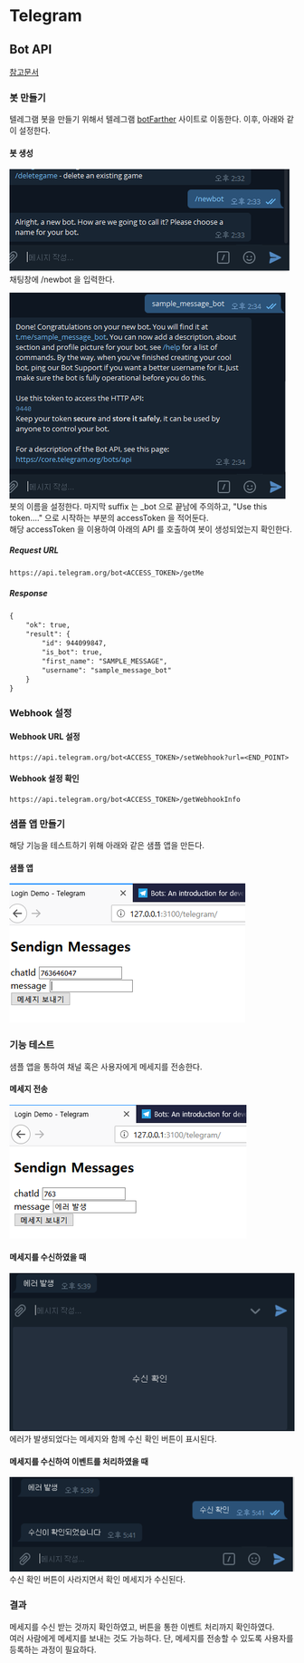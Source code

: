 # Telegram

## Bot API
[참고문서](https://core.telegram.org/bots)

### 봇 만들기
텔레그램 봇을 만들기 위해서 텔레그램 [botFarther](https://telegram.me/botfather) 사이트로 이동한다. 이후, 아래와 같이 설정한다.

#### 봇 생성
![telegram01.png](telegram01.png)  
채팅창에 /newbot 을 입력한다.

![telegram02.png](telegram02.png)  
봇의 이름을 설정한다. 마지막 suffix 는 _bot 으로 끝남에 주의하고, "Use this token...." 으로 시작하는 부분의 accessToken 을 적어둔다.  
해당 accessToken 을 이용하여 아래의 API 를 호출하여 봇이 생성되었는지 확인한다.
##### Request URL
```
https://api.telegram.org/bot<ACCESS_TOKEN>/getMe
```
##### Response
```
{
    "ok": true,
    "result": {
        "id": 944099847,
        "is_bot": true,
        "first_name": "SAMPLE_MESSAGE",
        "username": "sample_message_bot"
    }
}
```

### Webhook 설정
#### Webhook URL 설정
```
https://api.telegram.org/bot<ACCESS_TOKEN>/setWebhook?url=<END_POINT>
```
#### Webhook 설정 확인
```
https://api.telegram.org/bot<ACCESS_TOKEN>/getWebhookInfo
```

### 샘플 앱 만들기
해당 기능을 테스트하기 위해 아래와 같은 샘플 앱을 만든다.

#### 샘플 앱
![telegram03.png](telegram03.png)

### 기능 테스트
샘플 앱을 통하여 채널 혹은 사용자에게 메세지를 전송한다.

#### 메세지 전송
![telegram04.png](telegram04.png)

#### 메세지를 수신하였을 때
![telegram05.png](telegram05.png)  
에러가 발생되었다는 메세지와 함께 수신 확인 버튼이 표시된다.

#### 메세지를 수신하여 이벤트를 처리하였을 때
![telegram06.png](telegram06.png)  
수신 확인 버튼이 사라지면서 확인 메세지가 수신된다.

### 결과
메세지를 수신 받는 것까지 확인하였고, 버튼을 통한 이벤트 처리까지 확인하였다.  
여러 사람에게 메세지를 보내는 것도 가능하다. 단, 메세지를 전송할 수 있도록 사용자를 등록하는 과정이 필요하다.